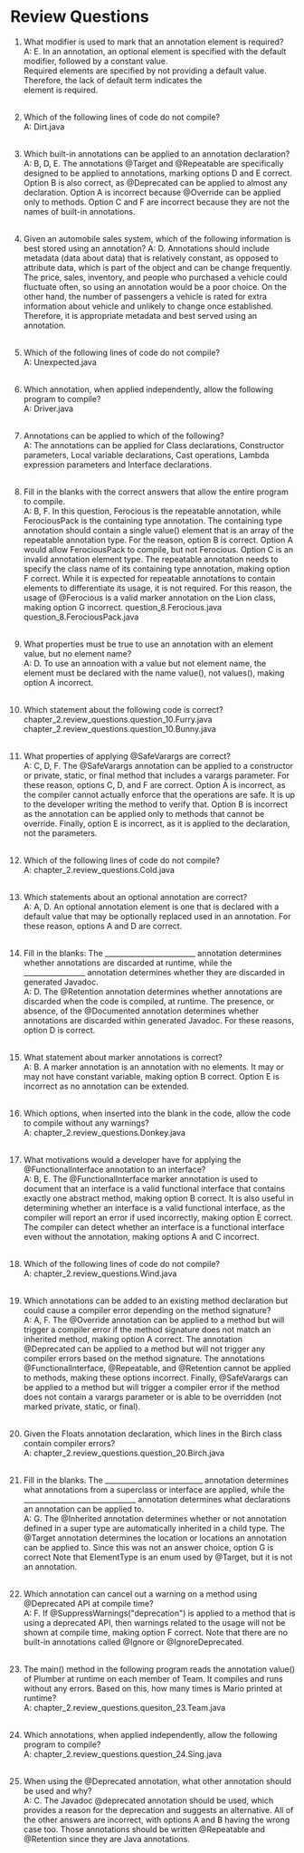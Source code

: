 # Review Questions

1. What modifier is used to mark that an annotation element is required? <br>
A: E. In an annotation, an optional element is specified with the default modifier, followed by a constant value. <br>
Required elements are specified by not providing a default value. Therefore, the lack of default term indicates the <br>
element is required.<br><br>

2. Which of the following lines of code do not compile? <br>
A: Dirt.java <br><br>

3. Which built-in annotations can be applied to an annotation declaration? <br>
A: B, D, E. The annotations @Target and @Repeatable are specifically designed to be applied to annotations, marking
options D and E correct. Option B is also correct, as @Deprecated can be applied to almost any declaration. Option A is
incorrect because @Override can be applied only to methods. Option C and F are incorrect because they are not the names
of built-in annotations.<br><br>

4. Given an automobile sales system, which of the following information is best stored using an annotation?
A: D. Annotations should include metadata (data about data) that is relatively constant, as opposed to attribute data,
which is part of the object and can be change frequently. The price, sales, inventory, and people who purchased a vehicle
could fluctuate often, so using an annotation would be a poor choice. On the other hand, the number of passengers a
vehicle is rated for extra information about vehicle and unlikely to change once established. Therefore, it is appropriate
metadata and best served using an annotation.<br><br>

5. Which of the following lines of code do not compile? <br>
A: Unexpected.java <br><br>

6. Which annotation, when applied independently, allow the following program to compile? <br>
A: Driver.java <br><br>

7. Annotations can be applied to which of the following? <br>
A: The annotations can be applied for Class declarations, Constructor parameters, Local variable declarations,
Cast operations, Lambda expression parameters and Interface declarations. <br><br>

8. Fill in the blanks with the correct answers that allow the entire program to compile. <br>
A: B, F. In this question, Ferocious is the repeatable annotation, while FerociousPack is the containing type annotation.
The containing type annotation should contain a single value() element that is an array of the repeatable annotation type.
For the reason, option B is correct. Option A would allow FerociousPack to compile, but not Ferocious.
Option C is an invalid annotation element type.
The repeatable annotation needs to specify the class name of its containing type annotation, making option F correct.
While it is expected for repeatable annotations to contain elements to differentiate its usage, it is not required.
For this reason, the usage of @Ferocious is a valid marker annotation on the Lion class, making option G incorrect.
question_8.Ferocious.java
question_8.FerociousPack.java
   <br><br>

9. What properties must be true to use an annotation with an element value, but no element name? <br>
A: D. To use an annoation with a value but not element name, the element must be declared with the name value(), not 
values(), making option A incorrect. <br><br>

10. Which statement about the following code is correct?
chapter_2.review_questions.question_10.Furry.java
chapter_2.review_questions.question_10.Bunny.java <br><br>

11. What properties of applying @SafeVarargs are correct? <br>
A: C, D, F. The @SafeVarargs annotation can be applied to a constructor or private, static, or final method that includes
a varargs parameter. For these reason, options C, D, and F are correct. Option A is incorrect, as the compiler cannot 
actually enforce that the operations are safe. It is up to the developer writing the method to verify that. Option B is 
incorrect as the annotation can be applied only to methods that cannot be override. Finally, option E is incorrect, 
as it is applied to the declaration, not the parameters.<br><br>

12. Which of the following lines of code do not compile? <br>
A: chapter_2.review_questions.Cold.java  <br><br>

13. Which statements about an optional annotation are correct? <br>
A: A, D. An optional annotation element is one that is declared with a default value that may be optionally replaced 
used in an annotation. For these reason, options A and D are correct. <br><br>

14. Fill in the blanks: The _________________________ annotation determines whether annotations are discarded at runtime,
while the _________________ annotation determines whether they are discarded in generated Javadoc. <br>
A: D. The @Retention annotation determines whether annotations are discarded when the code is compiled, at runtime. The
presence, or absence, of the @Documented annotation determines whether annotations are discarded within generated Javadoc.
For these reasons, option D is correct.  <br><br>

15. What statement about marker annotations is correct? <br>
A: B. A marker annotation is an annotation with no elements. It may or may not have constant
variable, making option B correct. Option E is incorrect as no annotation can be extended.  <br><br>

16. Which options, when inserted into the blank in the code, allow the code to compile without any warnings? <br>
A: chapter_2.review_questions.Donkey.java <br><br>

17. What motivations would a developer have for applying the @FunctionalInterface annotation to an interface? <br>
A: B, E. The @FunctionalInterface marker annotation is used to document that an interface is a valid functional interface
that contains exactly one abstract method, making option B correct. It is also useful in determining whether an interface
is a valid functional interface, as the compiler will report an error if used incorrectly, making option E correct.
The compiler can detect whether an interface is a functional interface even without the annotation, making options A and
C incorrect.  <br><br>

18. Which of the following lines of code do not compile? <br>
A: chapter_2.review_questions.Wind.java  <br><br>

19. Which annotations can be added to an existing method declaration but could cause a compiler error depending on the 
method signature? <br>
A: A, F. The @Override annotation can be applied to a method but will trigger a compiler error if the method signature
does not match an inherited method, making option A correct. The annotation @Deprecated can be applied to a method
but will not trigger any compiler errors based on the method signature. The annotations @FunctionalInterface, 
@Repeatable, and @Retention cannot be applied to methods, making these options incorrect. Finally, @SafeVarargs can be
applied to a method but will trigger a compiler error if the method does not contain a varargs parameter or is able to
be overridden (not marked private, static, or final).  <br><br>

20. Given the Floats annotation declaration, which lines in the Birch class contain compiler errors? <br>
A: chapter_2.review_questions.question_20.Birch.java  <br><br>

21. Fill in the blanks. The ___________________________ annotation determines what annotations from a superclass or 
interface are applied, while the _______________________________ annotation determines what declarations an annotation
can be applied to. <br>
A: G. The @Inherited annotation determines whether or not annotation defined in a super type are automatically inherited 
in a child type. The @Target annotation determines the location or locations an annotation can be applied to. Since this
was not an answer choice, option G is correct Note that ElementType is an enum used by @Target, but it is not an 
annotation.  <br><br>

22. Which annotation can cancel out a warning on a method using @Deprecated API at compile time? <br>
A: F. If @SuppressWarnings("deprecation") is applied to a method that is using a deprecated API, then warnings related
to the usage will not be shown at compile time, making option F correct. Note that there are no built-in annotations
called @Ignore or @IgnoreDeprecated.  <br><br>

23. The main() method in the following program reads the annotation value() of Plumber at runtime on each member of
Team. It compiles and runs without any errors. Based on this, how many times is Mario printed at runtime? <br>
A: chapter_2.review_questions.quesiton_23.Team.java  <br><br>

24. Which annotations, when applied independently, allow the following program to compile? <br>
A: chapter_2.review_questions.question_24.Sing.java  <br><br>

25. When using the @Deprecated annotation, what other annotation should be used and why? <br>
A: C. The Javadoc @deprecated annotation should be used, which provides a reason for the deprecation and suggests an
alternative. All of the other answers are incorrect, with options A and B having the wrong case too. Those annotations
should be written @Repeatable and @Retention since they are Java annotations.  <br><br>
